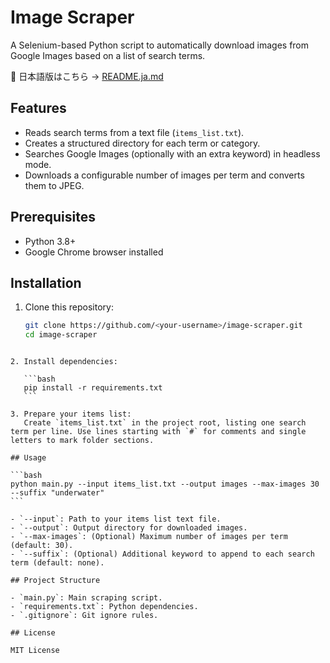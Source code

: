 # Image Scraper

A Selenium-based Python script to automatically download images from Google Images based on a list of search terms.

📄 日本語版はこちら → [README.ja.md](README.ja.md)

## Features

- Reads search terms from a text file (`items_list.txt`).
- Creates a structured directory for each term or category.
- Searches Google Images (optionally with an extra keyword) in headless mode.
- Downloads a configurable number of images per term and converts them to JPEG.

## Prerequisites

- Python 3.8+
- Google Chrome browser installed

## Installation

1. Clone this repository:
   ```bash
   git clone https://github.com/<your-username>/image-scraper.git
   cd image-scraper
   ```

````

2. Install dependencies:

   ```bash
   pip install -r requirements.txt
   ```

3. Prepare your items list:
   Create `items_list.txt` in the project root, listing one search term per line. Use lines starting with `#` for comments and single letters to mark folder sections.

## Usage

```bash
python main.py --input items_list.txt --output images --max-images 30 --suffix "underwater"
```

- `--input`: Path to your items list text file.
- `--output`: Output directory for downloaded images.
- `--max-images`: (Optional) Maximum number of images per term (default: 30).
- `--suffix`: (Optional) Additional keyword to append to each search term (default: none).

## Project Structure

- `main.py`: Main scraping script.
- `requirements.txt`: Python dependencies.
- `.gitignore`: Git ignore rules.

## License

MIT License
````
